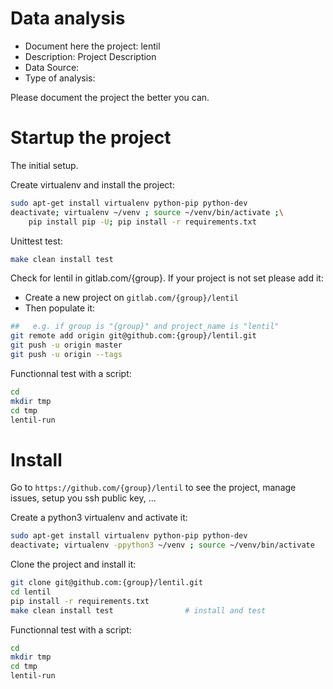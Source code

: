 # Data analysis
- Document here the project: lentil
- Description: Project Description
- Data Source:
- Type of analysis:

Please document the project the better you can.

# Startup the project

The initial setup.

Create virtualenv and install the project:
```bash
sudo apt-get install virtualenv python-pip python-dev
deactivate; virtualenv ~/venv ; source ~/venv/bin/activate ;\
    pip install pip -U; pip install -r requirements.txt
```

Unittest test:
```bash
make clean install test
```

Check for lentil in gitlab.com/{group}.
If your project is not set please add it:

- Create a new project on `gitlab.com/{group}/lentil`
- Then populate it:

```bash
##   e.g. if group is "{group}" and project_name is "lentil"
git remote add origin git@github.com:{group}/lentil.git
git push -u origin master
git push -u origin --tags
```

Functionnal test with a script:

```bash
cd
mkdir tmp
cd tmp
lentil-run
```

# Install

Go to `https://github.com/{group}/lentil` to see the project, manage issues,
setup you ssh public key, ...

Create a python3 virtualenv and activate it:

```bash
sudo apt-get install virtualenv python-pip python-dev
deactivate; virtualenv -ppython3 ~/venv ; source ~/venv/bin/activate
```

Clone the project and install it:

```bash
git clone git@github.com:{group}/lentil.git
cd lentil
pip install -r requirements.txt
make clean install test                # install and test
```
Functionnal test with a script:

```bash
cd
mkdir tmp
cd tmp
lentil-run
```
